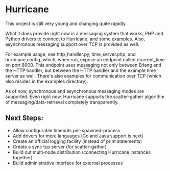 Hurricane
=========

This project is still very young and changing quite rapidly.

What it does provide right now is a messaging system that works, PHP and
Python drivers to connect to Hurricane, and some examples.  Also,
asynchronous messaging support over TCP is provided as well.

For example usage, see http_handler.py, time_server.php, and
hurricane.config, which, when run, expose an endpoint called
/current_time on port 8000.  This endpoint uses messaging not only
between Erlang and the HTTP handler, but between the HTTP handler
and the example time server as well.  There's also examples for
communication over TCP (which also resides in the examples directory).

As of now, synchronous and asynchronous messaging modes are supported.
Even right now, Hurricane supports the scatter-gather algorithm of
messaging/data-retrieval completely transparently.

Next Steps:
-----------

- Allow configurable timeouts per-spawned-process
- Add drivers for more languages (Go and Java support is next)
- Create an official logging facility (instead of print statements)
- Create a sync tcp server (for scatter-gather)
- Build out multi-node distribution (connecting Hurricane instances
  together)
- Build administrative interface for external processes
